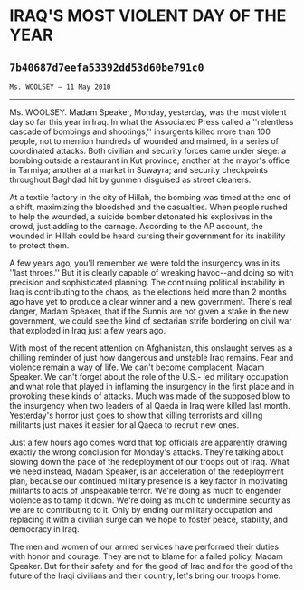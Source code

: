# IRAQ'S MOST VIOLENT DAY OF THE YEAR
## `7b40687d7eefa53392dd53d60be791c0`
`Ms. WOOLSEY — 11 May 2010`

---


Ms. WOOLSEY. Madam Speaker, Monday, yesterday, was the most violent 
day so far this year in Iraq. In what the Associated Press called a 
''relentless cascade of bombings and shootings,'' insurgents killed 
more than 100 people, not to mention hundreds of wounded and maimed, in 
a series of coordinated attacks. Both civilian and security forces came 
under siege: a bombing outside a restaurant in Kut province; another at 
the mayor's office in Tarmiya; another at a market in Suwayra; and 
security checkpoints throughout Baghdad hit by gunmen disguised as 
street cleaners.

At a textile factory in the city of Hillah, the bombing was timed at 
the end of a shift, maximizing the bloodshed and the casualties. When 
people rushed to help the wounded, a suicide bomber detonated his 
explosives in the crowd, just adding to the carnage. According to the 
AP account, the wounded in Hillah could be heard cursing their 
government for its inability to protect them.

A few years ago, you'll remember we were told the insurgency was in 
its ''last throes.'' But it is clearly capable of wreaking havoc--and 
doing so with precision and sophisticated planning. The continuing 
political instability in Iraq is contributing to the chaos, as the 
elections held more than 2 months ago have yet to produce a clear 
winner and a new government. There's real danger, Madam Speaker, that 
if the Sunnis are not given a stake in the new government, we could see 
the kind of sectarian strife bordering on civil war that exploded in 
Iraq just a few years ago.

With most of the recent attention on Afghanistan, this onslaught 
serves as a chilling reminder of just how dangerous and unstable Iraq 
remains. Fear and violence remain a way of life. We can't become 
complacent, Madam Speaker. We can't forget about the role of the U.S.-
led military occupation and what role that played in inflaming the 
insurgency in the first place and in provoking these kinds of attacks. 
Much was made of the supposed blow to the insurgency when two leaders 
of al Qaeda in Iraq were killed last month. Yesterday's horror just 
goes to show that killing terrorists and killing militants just makes 
it easier for al Qaeda to recruit new ones.

Just a few hours ago comes word that top officials are apparently 
drawing exactly the wrong conclusion for Monday's attacks. They're 
talking about slowing down the pace of the redeployment of our troops 
out of Iraq. What we need instead, Madam Speaker, is an acceleration of 
the redeployment plan, because our continued military presence is a key 
factor in motivating militants to acts of unspeakable terror. We're 
doing as much to engender violence as to tamp it down. We're doing as 
much to undermine security as we are to contributing to it. Only by 
ending our military occupation and replacing it with a civilian surge 
can we hope to foster peace, stability, and democracy in Iraq.

The men and women of our armed services have performed their duties 
with honor and courage. They are not to blame for a failed policy, 
Madam Speaker. But for their safety and for the good of Iraq and for 
the good of the future of the Iraqi civilians and their country, let's 
bring our troops home.
